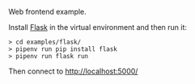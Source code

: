 Web frontend example.

Install [Flask][] in the virtual environment and then run it:

    > cd examples/flask/
    > pipenv run pip install flask
    > pipenv run flask run

Then connect to <http://localhost:5000/>

[flask]: https://flask.palletsprojects.com/en/2.3.x/
  "Web microframework."

